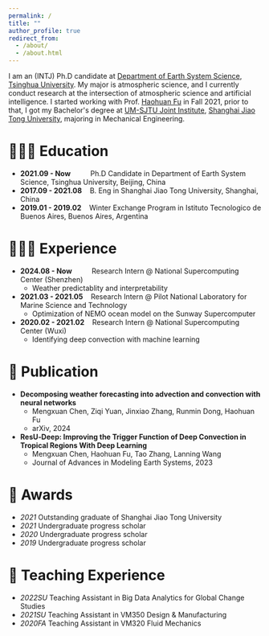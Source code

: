 ```yaml
---
permalink: /
title: ""
author_profile: true
redirect_from: 
  - /about/
  - /about.html
---
```


I am an (INTJ) Ph.D candidate at [Department of Earth System Science](https://www.dess.tsinghua.edu.cn), [Tsinghua University](https://www.tsinghua.edu.cn). My major is atmospheric science, and I currently conduct research at the intersection of atmospheric science and artificial intelligence. I started working with Prof. [Haohuan Fu](http://www.thuhpgc.net/mediawiki/index.php/Haohuan_Fu) in Fall 2021, prior to that, I got my Bachelor's degree at [UM-SJTU Joint Institute](https://www.ji.sjtu.edu.cn/cn/), [Shanghai Jiao Tong University](https://www.sjtu.edu.cn), majoring in Mechanical Engineering.

👩🏻‍🎓 Education
======
+ **2021.09 - Now** &nbsp;&nbsp;&nbsp;&nbsp;&nbsp;&nbsp;&nbsp;&nbsp; Ph.D Candidate in Department of Earth System Science, Tsinghua University, Beijing, China
+ **2017.09 - 2021.08** &nbsp;&nbsp;  B. Eng in Shanghai Jiao Tong University, Shanghai, China
+ **2019.01 - 2019.02** &nbsp;&nbsp;  Winter Exchange Program in Istituto Tecnologico de Buenos Aires, Buenos Aires, Argentina

👩🏻‍💻 Experience
======
+ **2024.08 - Now**    &nbsp;&nbsp;&nbsp;&nbsp;&nbsp;&nbsp;&nbsp;&nbsp;  Research Intern @ National Supercomputing Center (Shenzhen)
  + Weather predictablity and interpretability
+ **2021.03 - 2021.05**   &nbsp;&nbsp; Research Intern @ Pilot National Laboratory for Marine Science and Technology
  + Optimization of NEMO ocean model on the Sunway Supercomputer
+ **2020.02 - 2021.02**  &nbsp;&nbsp;  Research Intern @ National Supercomputing Center (Wuxi)
  + Identifying deep convection with machine learning

📑 Publication
======
+ **Decomposing weather forecasting into advection and convection with neural networks**
  + Mengxuan Chen, Ziqi Yuan, Jinxiao Zhang, Runmin Dong, Haohuan Fu
  + arXiv, 2024
+ **ResU‐Deep: Improving the Trigger Function of Deep Convection in Tropical Regions With Deep Learning**
  + Mengxuan Chen, Haohuan Fu, Tao Zhang, Lanning Wang
  + Journal of Advances in Modeling Earth Systems, 2023


🎯 Awards
======
+ *2021* Outstanding graduate of Shanghai Jiao Tong University
+ *2021* Undergraduate progress scholar
+ *2020* Undergraduate progress scholar
+ *2019* Undergraduate progress scholar

📖 Teaching Experience
======
+ *2022SU* Teaching Assistant in Big Data Analytics for Global Change Studies
+ *2021SU* Teaching Assistant in VM350 Design & Manufacturing
+ *2020FA* Teaching Assistant in VM320 Fluid Mechanics
